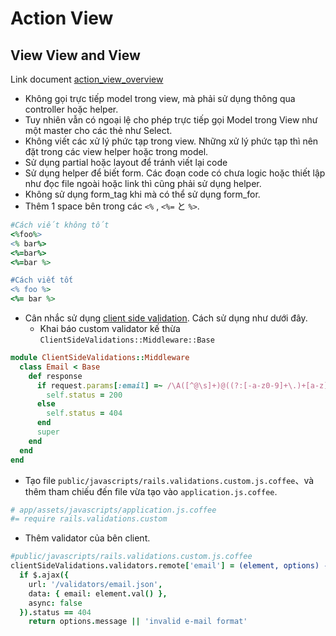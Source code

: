 # Action View

## View View and View
Link document [action_view_overview](https://guides.rubyonrails.org/action_view_overview.html#what-is-action-view-questionmark)

* Không gọi trực tiếp model trong view, mà phải sử dụng thông qua controller hoặc helper.
* Tuy nhiên vẫn có ngoại lệ cho phép trực tiếp gọi Model trong View như một master cho các thẻ như Select.
* Không viết các xử lý phức tạp trong view. Những xử lý phức tạp thì nên đặt trong các view helper hoặc trong model.
* Sử dụng partial hoặc layout để tránh viết lại code
* Sử dụng helper để biết form. Các đoạn code có chưa logic hoặc thiết lập như đọc file ngoài hoặc link thì cũng phải sử dụng helper.
* Không sử dụng form_tag khi mà có thể sử dụng form_for.
* Thêm 1 space bên trong các ``` <% ``` , ``` <%= ``` と ``` %> ```.

```ruby
#Cách viết không tốt
<%foo%>
<% bar%>
<%=bar%>
<%=bar %>

#Cách viết tốt
<% foo %>
<%= bar %>
```

* Cân nhắc sử dụng [client side validation](https://github.com/bcardarella/client_side_validations). Cách sử dụng như dưới đây.
    * Khai báo custom validator kế thừa ``` ClientSideValidations::Middleware::Base ```

```ruby
module ClientSideValidations::Middleware
  class Email < Base
    def response
      if request.params[:email] =~ /\A([^@\s]+)@((?:[-a-z0-9]+\.)+[a-z]{2,})\z/i
        self.status = 200
      else
        self.status = 404
      end
      super
    end
  end
end
```

  * Tạo file ``` public/javascripts/rails.validations.custom.js.coffee ```、và thêm tham chiếu đến file vừa tạo vào ``` application.js.coffee ```.

```coffee
# app/assets/javascripts/application.js.coffee
#= require rails.validations.custom
```

  * Thêm validator của bên client.

```coffee
#public/javascripts/rails.validations.custom.js.coffee
clientSideValidations.validators.remote['email'] = (element, options) ->
  if $.ajax({
    url: '/validators/email.json',
    data: { email: element.val() },
    async: false
  }).status == 404
    return options.message || 'invalid e-mail format'
```
